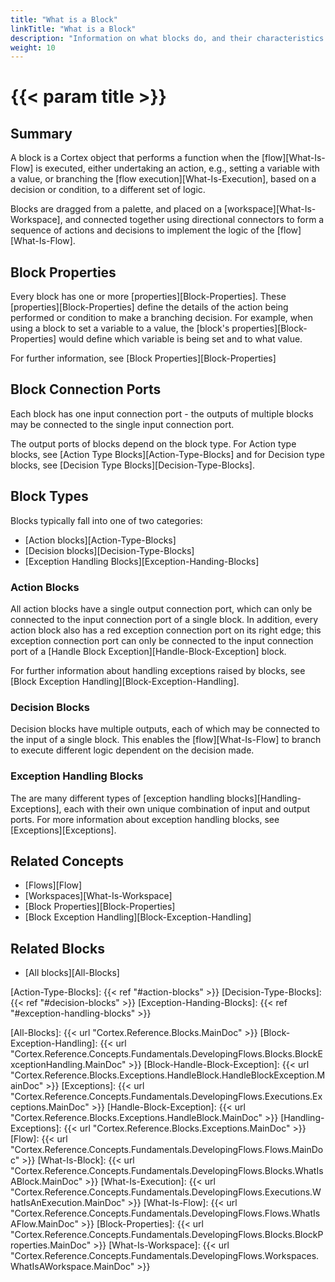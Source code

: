 ```yaml
---
title: "What is a Block"
linkTitle: "What is a Block"
description: "Information on what blocks do, and their characteristics."
weight: 10
---
```


# {{< param title >}}

## Summary

A block is a Cortex object that performs a function when the [flow][What-Is-Flow] is executed, either undertaking an action, e.g., setting a variable with a value, or branching the [flow execution][What-Is-Execution], based on a decision or condition, to a different set of logic.

Blocks are dragged from a palette, and placed on a [workspace][What-Is-Workspace], and connected together using directional connectors to form a sequence of actions and decisions to implement the logic of the [flow][What-Is-Flow].

## Block Properties

Every block has one or more [properties][Block-Properties]. These [properties][Block-Properties] define the details of the action being performed or condition to make a branching decision. For example, when using a block to set a variable to a value, the [block's properties][Block-Properties] would define which variable is being set and to what value.

For further information, see [Block Properties][Block-Properties]

## Block Connection Ports

Each block has one input connection port - the outputs of multiple blocks may be connected to the single input connection port.

The output ports of blocks depend on the block type. For Action type blocks, see [Action Type Blocks][Action-Type-Blocks] and for Decision type blocks, see [Decision Type Blocks][Decision-Type-Blocks].

## Block Types

Blocks typically fall into one of two categories:

- [Action blocks][Action-Type-Blocks]
- [Decision blocks][Decision-Type-Blocks]
- [Exception Handling Blocks][Exception-Handing-Blocks]

### Action Blocks

All action blocks have a single output connection port, which can only be connected to the input connection port of a single block. In addition, every action block also has a red exception connection port on its right edge; this exception connection port can only be connected to the input connection port of a [Handle Block Exception][Handle-Block-Exception] block.

For further information about handling exceptions raised by blocks, see [Block Exception Handling][Block-Exception-Handling].

### Decision Blocks

Decision blocks have multiple outputs, each of which may be connected to the input of a single block. This enables the [flow][What-Is-Flow] to branch to execute different logic dependent on the decision made.

### Exception Handling Blocks

The are many different types of [exception handling blocks][Handling-Exceptions], each with their own unique combination of input and output ports. For more information about exception handling blocks, see [Exceptions][Exceptions].

## Related Concepts

- [Flows][Flow]
- [Workspaces][What-Is-Workspace]
- [Block Properties][Block-Properties]
- [Block Exception Handling][Block-Exception-Handling]

## Related Blocks

- [All blocks][All-Blocks]

[Action-Type-Blocks]: {{< ref "#action-blocks" >}}
[Decision-Type-Blocks]: {{< ref "#decision-blocks" >}}
[Exception-Handing-Blocks]: {{< ref "#exception-handling-blocks" >}}

[All-Blocks]: {{< url "Cortex.Reference.Blocks.MainDoc" >}}
[Block-Exception-Handling]: {{< url "Cortex.Reference.Concepts.Fundamentals.DevelopingFlows.Blocks.BlockExceptionHandling.MainDoc" >}}
[Block-Handle-Block-Exception]: {{< url "Cortex.Reference.Blocks.Exceptions.HandleBlock.HandleBlockException.MainDoc" >}}
[Exceptions]: {{< url "Cortex.Reference.Concepts.Fundamentals.DevelopingFlows.Executions.Exceptions.MainDoc" >}}
[Handle-Block-Exception]: {{< url "Cortex.Reference.Blocks.Exceptions.HandleBlock.MainDoc" >}}
[Handling-Exceptions]: {{< url "Cortex.Reference.Blocks.Exceptions.MainDoc" >}}
[Flow]: {{< url "Cortex.Reference.Concepts.Fundamentals.DevelopingFlows.Flows.MainDoc" >}}
[What-Is-Block]: {{< url "Cortex.Reference.Concepts.Fundamentals.DevelopingFlows.Blocks.WhatIsABlock.MainDoc" >}}
[What-Is-Execution]: {{< url "Cortex.Reference.Concepts.Fundamentals.DevelopingFlows.Executions.WhatIsAnExecution.MainDoc" >}}
[What-Is-Flow]: {{< url "Cortex.Reference.Concepts.Fundamentals.DevelopingFlows.Flows.WhatIsAFlow.MainDoc" >}}
[Block-Properties]: {{< url "Cortex.Reference.Concepts.Fundamentals.DevelopingFlows.Blocks.BlockProperties.MainDoc" >}}
[What-Is-Workspace]: {{< url "Cortex.Reference.Concepts.Fundamentals.DevelopingFlows.Workspaces.WhatIsAWorkspace.MainDoc" >}}
